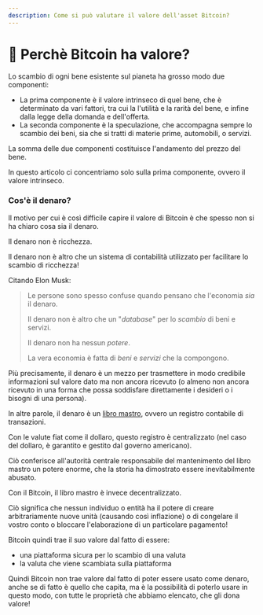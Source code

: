 ```yaml
---
description: Come si può valutare il valore dell'asset Bitcoin?
---
```


# 🤷 Perchè Bitcoin ha valore?

Lo scambio di ogni bene esistente sul pianeta ha grosso modo due componenti:

* La prima componente è il valore intrinseco di quel bene, che è determinato da vari fattori, tra cui la l'utilità e la rarità del bene, e infine dalla legge della domanda e dell'offerta.
* La seconda componente è la speculazione, che accompagna sempre lo scambio dei beni, sia che si tratti di materie prime, automobili, o servizi.&#x20;

La somma delle due componenti costituisce l'andamento del prezzo del bene.&#x20;

In questo articolo ci concentriamo solo sulla prima componente, ovvero il valore intrinseco.&#x20;

### Cos'è il denaro?&#x20;

Il motivo per cui è così difficile capire il valore di Bitcoin è che spesso non si ha chiaro cosa sia il denaro. &#x20;

Il denaro non è ricchezza.&#x20;

Il denaro non è altro che un sistema di contabilità utilizzato per facilitare lo scambio di ricchezza!

Citando Elon Musk:

> Le persone sono spesso confuse quando pensano che l'economia _sia_ il denaro.&#x20;
>
> Il denaro non è altro che un "_database_" per lo _scambio_ di beni e servizi.&#x20;
>
> Il denaro non ha nessun _potere_.&#x20;
>
> La vera economia è fatta di _beni_ e _servizi_ che la compongono.

Più precisamente, il denaro è un mezzo per trasmettere in modo credibile informazioni sul valore dato ma non ancora ricevuto (o almeno non ancora ricevuto in una forma che possa soddisfare direttamente i desideri o i bisogni di una persona).&#x20;

In altre parole, il denaro è un [libro mastro](https://it.wikipedia.org/wiki/Libro\_mastro), ovvero un registro contabile di transazioni.&#x20;

Con le valute fiat come il dollaro, questo registro è centralizzato (nel caso del dollaro, è garantito e gestito dal governo americano).&#x20;

Ciò conferisce all'autorità centrale responsabile del mantenimento del libro mastro un potere enorme, che la storia ha dimostrato essere inevitabilmente abusato.&#x20;

Con il Bitcoin, il libro mastro è invece decentralizzato.

Ciò significa che nessun individuo o entità ha il potere di creare arbitrariamente nuove unità (causando così inflazione) o di congelare il vostro conto o bloccare l'elaborazione di un particolare pagamento!

Bitcoin quindi trae il suo valore dal fatto di essere:

* una piattaforma sicura per lo scambio di una valuta
* la valuta che viene scambiata sulla piattaforma

Quindi Bitcoin non trae valore dal fatto di poter essere usato come denaro, anche se di fatto è quello che capita, ma è la possibilità di poterlo usare in questo modo, con tutte le proprietà che abbiamo elencato, che gli dona valore!





